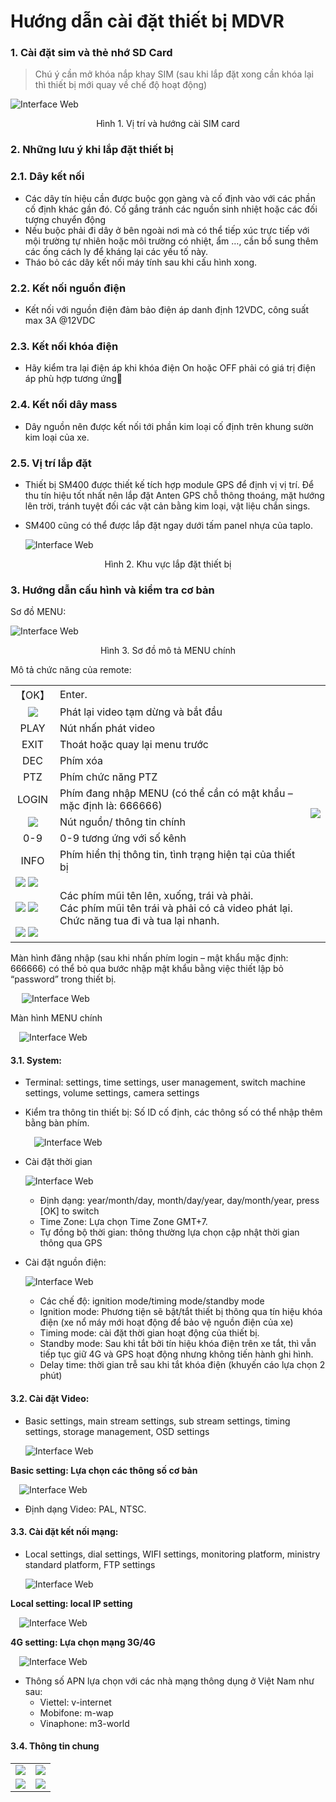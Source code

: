 
# Hướng dẫn cài đặt thiết bị MDVR

### 1. Cài đặt sim và thẻ nhớ SD Card

> Chú ý cần mở khóa nắp khay SIM (sau khi lắp đặt xong cần khóa lại thì thiết bị mới quay về chế độ hoạt động)

<span class="icon-left13">![Interface Web](/docs/assets/images/integrated-devices/smc/sm400/set-sim-sd.png)

   <center>  Hình 1. Vị trí và hướng cài SIM card </center> 

### 2. Những lưu ý khi lắp đặt thiết bị
### 2.1. Dây kết nối
-	Các dây tín hiệu cần được buộc gọn gàng và cố định vào với các phần cố định khác gần đó. Cố gắng tránh các nguồn sinh nhiệt hoặc các đối tượng chuyển động
-	Nếu buộc phải đi dây ở bên ngoài nơi mà có thể tiếp xúc trực tiếp với mội trường tự nhiên hoặc môi trường có nhiệt, ẩm …, cần bổ sung thêm các ống cách ly để kháng lại các yếu tố này.
-	Tháo bỏ các dây kết nối máy tính sau khi cấu hình xong.

### 2.2. Kết nối nguồn điện

- Kết nối với nguồn điện đảm bảo điện áp danh định 12VDC, công suất max 3A @12VDC

### 2.3. Kết nối khóa điện

- Hãy kiểm tra lại điện áp khi khóa điện On hoặc OFF phải có giá trị điện áp phù hợp tương ứng

### 2.4. Kết nối dây mass

- Dây nguồn nên được kết nối tới phần kim loại cố định trên khung sườn kim loại của xe.

### 2.5. Vị trí lắp đặt

- Thiết bị SM400 được thiết kế tích hợp module GPS để định vị vị trí. Để thu tín hiệu tốt nhất nên lắp đặt Anten GPS chỗ thông thoáng, mặt hướng lên trời, tránh tuyệt đối các vật cản bằng kim loại, vật liệu chắn sings.

- SM400 cũng có thể được lắp đặt ngay dưới tấm panel nhựa của taplo.
 
  <span class="icon-left6">![Interface Web](/docs/assets/images/integrated-devices/smc/s200/setting.png)

<center>Hình 2. Khu vực lắp đặt thiết bị</center>



### 3. Hướng dẫn cấu hình và kiểm tra cơ bản

Sơ đồ MENU:

<span class="icon-left6">![Interface Web](/docs/assets/images/integrated-devices/smc/sm400/main-menu-tree.png)  

<center>Hình 3. Sơ đồ mô tả MENU chính</center>

Mô tả chức năng của remote:

<table>
    <tr>
        <td class="text-bold">【OK】</td>
        <td class="text-bold">Enter.</td>  
        <td rowspan="12" align="center"> <img src="/docs/assets/images/integrated-devices/smc/sm400/remote.png"> 
        </td>
    <tr>
        <td align="center"><img src="/docs/assets/images/integrated-devices/smc/sm400/play.png"> 
        </td>
        <td>Phát lại video tạm dừng và bắt đầu</td> 
    </tr>
    <tr>
        <td align="center">PLAY</td>
        <td>Nút nhấn phát video</td> 
    </tr>
    <tr>
        <td align="center">EXIT</td>
        <td>Thoát hoặc quay lại menu trước</td> 
    </tr>
    <tr>
        <td align="center">DEC</td>
        <td>Phím xóa</td> 
    </tr>
    <tr>
        <td align="center">PTZ</td>
        <td>Phím chức năng PTZ</td> 
    </tr>
    <tr>
        <td align="center">LOGIN</td>
        <td>Phím đang nhập MENU (có thể cần có mật khẩu – mặc định là: 666666)</td> 
    </tr>
    <tr>
        <td align="center"><img src="/docs/assets/images/integrated-devices/smc/sm400/power.png"> </td>
        <td>Nút nguồn/ thông tin chính</td> 
    </tr>
    <tr>
        <td align="center">0-9</td>
        <td>0-9 tương ứng với số kênh</td> 
    </tr>
    <tr>
        <td align="center">INFO</td>
        <td>Phím hiển thị thông tin, tình trạng hiện tại của thiết bị</td> 
    </tr>
    <tr>
        <td><span class="icon-left"><img src="/docs/assets/images/integrated-devices/smc/sm400/up.png"> 
        <img src="/docs/assets/images/integrated-devices/smc/sm400/down.png">
        <br> </br>
        <img src="/docs/assets/images/integrated-devices/smc/sm400/left.png">
        <img src="/docs/assets/images/integrated-devices/smc/sm400/right.png"> 
        <br> </br>
        <span class="icon-left17">  <img src="/docs/assets/images/integrated-devices/smc/sm400/fast-2.png">
        <span class="icon-left17"> <img src="/docs/assets/images/integrated-devices/smc/sm400/fast-1.png"> 
        </td>
        <td>Các phím mũi tên lên, xuống, trái và phải. <br>
            Các phím mũi tên trái và phải có cả video phát lại. <br>
            Chức năng tua đi và tua lại nhanh.
        </td> 
    </tr>
</table>

Màn hình đăng nhập (sau khi nhấn phím login – mật khẩu mặc định: 666666) có thể bỏ qua bước nhập mật khẩu bằng việc thiết lập bỏ “password” trong thiết bị.


&emsp;	<span class="icon-left12">![Interface Web](/docs/assets/images/integrated-devices/smc/sm400/login.png)

Màn hình MENU chính

&emsp;<span class="icon-left12">![Interface Web](/docs/assets/images/integrated-devices/smc/sm400/main-menu.png)

#### 3.1. System:

- Terminal: settings, time settings, user management, switch machine settings, volume settings, camera settings

- Kiểm tra thông tin thiết bị: Số ID cố định, các thông số có thể nhập thêm bằng bàn phím.

    &emsp;<span class="icon-left12">![Interface Web](/docs/assets/images/integrated-devices/smc/sm400/terminal.png)

- Cài đặt thời gian 

    <span class="icon-left12">![Interface Web](/docs/assets/images/integrated-devices/smc/sm400/time.png)

    * Định dạng: year/month/day, month/day/year, day/month/year, press [OK] to switch
    - Time Zone: Lựa chọn Time Zone GMT+7.
    - Tự đồng bộ thời gian: thông thường lựa chọn cập nhật thời gian thông qua GPS
 
- Cài đặt nguồn điện:

    <span class="icon-left12">![Interface Web](/docs/assets/images/integrated-devices/smc/sm400/power-setting.png)

    - Các chế độ: ignition mode/timing mode/standby mode
    - Ignition mode: Phương tiện sẽ bật/tắt thiết bị thông qua tín hiệu khóa điện (xe nổ máy mới hoạt động để bảo vệ nguồn điện của xe)
    - Timing mode: cài đặt thời gian hoạt động của thiết bị.
    - Standby mode: Sau khi tắt bởi tín hiệu khóa điện trên xe tắt, thì vẫn tiếp tục giữ 4G và GPS hoạt động nhưng không tiến hành ghi hình.
    - Delay time: thời gian trễ sau khi tắt khóa điện (khuyến cáo lựa chọn 2 phút)

#### 3.2. Cài đặt Video:

- Basic settings, main stream settings, sub stream settings, timing settings, storage management, OSD settings

    <span class="icon-left12">![Interface Web](/docs/assets/images/integrated-devices/smc/sm400/record.png)

**Basic setting: Lựa chọn các thông số cơ bản**

&emsp;<span class="icon-left12">![Interface Web](/docs/assets/images/integrated-devices/smc/sm400/general.png)

* Định dạng Video: PAL, NTSC.

#### 3.3. Cài đặt kết nối mạng:

- Local settings, dial settings, WIFI settings, monitoring platform, ministry standard platform, FTP settings

    <span class="icon-left12">![Interface Web](/docs/assets/images/integrated-devices/smc/sm400/net.png)


**Local setting: local IP setting**

&emsp;<span class="icon-left12">![Interface Web](/docs/assets/images/integrated-devices/smc/sm400/lan.png)

**4G setting: Lựa chọn mạng 3G/4G**

&emsp;<span class="icon-left12">![Interface Web](/docs/assets/images/integrated-devices/smc/sm400/3g-4g.png)

* Thông số APN lựa chọn với các nhà mạng thông dụng ở Việt Nam như sau:
    - Viettel: v-internet
    - Mobifone: m-wap
    - Vinaphone: m3-world

#### 3.4. Thông tin chung

<table>
    <tr>
        <td align="center"><span class="icon-left12"> <img src="/docs/assets/images/integrated-devices/smc/sm400/system-info.png">
        <td align="center"> <span class="icon-left12"><img src="/docs/assets/images/integrated-devices/smc/sm400/disk-info.png">  
        </td>
    </tr>
    <tr>
        <td align="center"> <span class="icon-left12"><img src="/docs/assets/images/integrated-devices/smc/sm400/network-info.png">
        <td  align="center"> <span class="icon-left12"><img src="/docs/assets/images/integrated-devices/smc/sm400/gps-info.png">
    </tr>
</table>